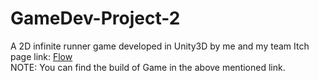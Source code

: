 # GameDev-Project-2
A 2D infinite runner game developed in Unity3D by me and my team
Itch page link: <a href="https://abhishek-pardhi.itch.io/flowhttpsgithubcomabhishekpardhigamedev-project-2git">Flow</a> \
NOTE: You can find the build of Game in the above mentioned link.
